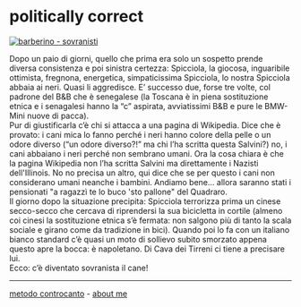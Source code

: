 # politically correct

[![](https://live.staticflickr.com/65535/51791908867_208b5823fb_c.jpg "barberino - sovranisti")](https://flic.kr/s/aHBqjzwAJ2)  

Dopo un paio di giorni, quello che prima era solo un sospetto prende diversa consistenza e poi sinistra certezza: Spicciola, la giocosa, inguaribile ottimista, fregnona, energetica, simpaticissima Spicciola, lo nostra  Spicciola abbaia ai neri. Quasi li aggredisce.  E’ successo due, forse tre volte, col padrone del B&B che è senegalese (la Toscana è in piena sostituzione etnica e i senagalesi hanno la “c” aspirata, avviatissimi B&B e pure le BMW-Mini nuove di pacca).  
Pur di giustificarla c’è chi si attacca a una pagina di Wikipedia. Dice che è provato: i cani mica lo fanno perché i neri hanno colore della pelle o un odore diverso (“un odore diverso?!” ma chi l’ha scritta questa Salvini?) no, i cani abbaiano i neri perché non sembrano umani. Ora la cosa chiara è che la pagina Wikipedia non l’ha scritta Salvini ma direttamente i Nazisti dell'Illinois. No no precisa un altro, qui dice che se per questo i cani non considerano umani neanche i bambini. Andiamo bene... allora saranno stati i pensionati "a ragazzì te lo buco 'sto pallone" del Quadraro.  
Il giorno dopo la situazione precipita: Spicciola terrorizza prima un cinese secco-secco che cercava di riprendersi la sua bicicletta in cortile (almeno coi cinesi la sostituzione etnica s’è fermata: non salgono più di tanto la scala sociale e girano come da tradizione in bici). Quando poi lo fa con un italiano bianco standard c’è quasi un moto di sollievo subito smorzato appena questo apre la bocca: è napoletano. Di Cava dei Tirreni ci tiene a precisare lui.   
Ecco: c’è diventato sovranista il cane!  

---   
[metodo controcanto](https://cacioman.github.io/controcanto000.html) - [about me](https://about.me/cacioman)  

